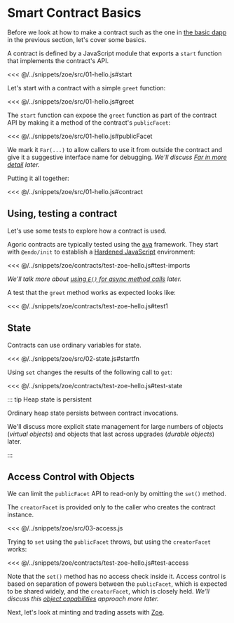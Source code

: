 # Smart Contract Basics

Before we look at how to make a contract such as the one in [the
basic dapp](./) in the previous section, let's cover some basics.

A contract is defined by a JavaScript module that exports a `start` function
that implements the contract's API.

<<< @/../snippets/zoe/src/01-hello.js#start

Let's start with a contract with a simple `greet` function:

<<< @/../snippets/zoe/src/01-hello.js#greet

The `start` function can expose the `greet` function
as part of the contract API by making it
a method of the contract's `publicFacet`:

<<< @/../snippets/zoe/src/01-hello.js#publicFacet

We mark it `Far(...)` to allow callers to use it from outside the contract
and give it a suggestive interface name for debugging.
_We'll discuss [Far in more detail](../js-programming/far.md) later._

Putting it all together:

<<< @/../snippets/zoe/src/01-hello.js#contract

## Using, testing a contract

Let's use some tests to explore how a contract is used.

Agoric contracts are typically tested
using the [ava](https://github.com/avajs/ava) framework.
They start with `@endo/init` to establish a [Hardened JavaScript](../js-programming/hardened-js.md) environment:

<<< @/../snippets/zoe/contracts/test-zoe-hello.js#test-imports

_We'll talk more about [using `E()` for async method calls](../js-programming/eventual-send.md) later._

A test that the `greet` method works as expected looks like:

<<< @/../snippets/zoe/contracts/test-zoe-hello.js#test1

## State

Contracts can use ordinary variables for state.

<<< @/../snippets/zoe/src/02-state.js#startfn

Using `set` changes the results of the following call to `get`:

<<< @/../snippets/zoe/contracts/test-zoe-hello.js#test-state

::: tip Heap state is persistent

Ordinary heap state persists between contract invocations.

We'll discuss more explicit state management for
large numbers of objects (_virtual objects_) and
objects that last across upgrades (_durable objects_) later.

:::

## Access Control with Objects

We can limit the `publicFacet` API to read-only by omitting the `set()` method.

The `creatorFacet` is provided only to the caller who creates the contract instance.

<<< @/../snippets/zoe/src/03-access.js

Trying to `set` using the `publicFacet` throws, but
using the `creatorFacet` works:

<<< @/../snippets/zoe/contracts/test-zoe-hello.js#test-access

Note that the `set()` method has no access check inside it.
Access control is based on separation of powers between
the `publicFacet`, which is expected to be shared widely,
and the `creatorFacet`, which is closely held.
_We'll discuss this [object capabilities](../js-programming/hardened-js.md#object-capabilities-ocaps) approach more later._

Next, let's look at minting and trading assets with [Zoe](../zoe/).
